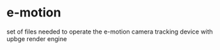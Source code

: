 # e-motion
set of files needed to operate the e-motion camera tracking device with upbge render engine
